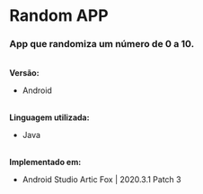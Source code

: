 # Random APP


### App que randomiza um número de 0 a 10.<br>

<br>**Versão:**<br>
 - Android<br>
 

<br>**Linguagem utilizada:**<br>
- Java<br>

<br>**Implementado em:**<br>
- Android Studio Artic Fox | 2020.3.1 Patch 3

 <br>
 